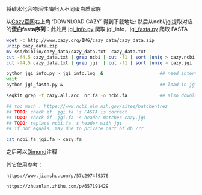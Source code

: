 
将碳水化合物活性酶归入不同蛋白质家族

从[Cazy官网](http://www.cazy.org/)右上角 ‘DOWNLOAD CAZY’ 得到下载地址: 然后从ncbi/[jgi](https://genome.jgi.doe.gov/portal/)提取对应的**蛋白fasta序列**：此处用 [jgi_info.py](CAZy/jgi_info.py) 爬取 jgi_info，[jgi_fasta.py](CAZy/jgi_fasta.py) 爬取 FASTA
```bash
wget -c http://www.cazy.org/IMG/cazy_data/cazy_data.zip
unzip cazy_data.zip
mv ssd/biblio/cazy_data/cazy_data.txt  cazy_data.txt
cut -f4,5 cazy_data.txt | grep ncbi | cut -f1 | sort |uniq > cazy.ncbi.acc  
cut -f4,5 cazy_data.txt | grep jgi  | cut -f1 | sort |uniq > cazy.jgi

python jgi_info.py > jgi_info.log  &                     ## need internet
wait
python jgi_fasta.py &                                    ## load in jgi_info.log and get fasta from webpage

seqkit grep -f cazy.all.acc  nr.fa -o ncbi.fa            ## also download nr!!

## too much : https://www.ncbi.nlm.nih.gov/sites/batchentrez
## TODO: check if  jgi.fa 's FASTA is correct
## TODO: check if  jgi.fa 's header matches cazy.jgi
## TODO: replace ncbi.fa 's header with jgi
## if not equals, may due to private part of db ???

cat ncbi.fa jgi.fa > cazy.fa
```

之后可以[Dimond](../Blocks/BLAST.md)注释



其它使用参考：
```basj
https://www.jianshu.com/p/57c2974f9376

https://zhuanlan.zhihu.com/p/657191429
```











